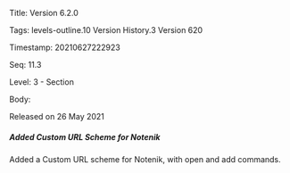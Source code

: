 Title:  Version 6.2.0

Tags:   levels-outline.10 Version History.3 Version 620

Timestamp: 20210627222923

Seq:    11.3

Level:  3 - Section

Body: 

Released on 26 May 2021
 
##### Added Custom URL Scheme for Notenik

Added a Custom URL scheme for Notenik, with open and add commands.
